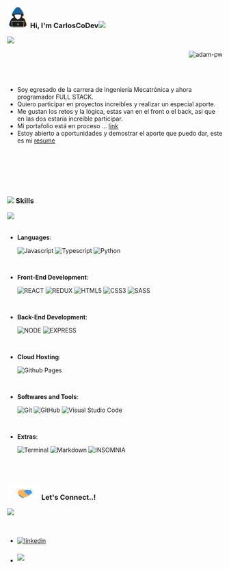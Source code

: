 	
### <picture><img src = "https://github.com/0xAbdulKhalid/0xAbdulKhalid/raw/main/assets/mdImages/about_me.gif" width = 50px></picture> Hi, I'm CarlosCoDev<img src="https://media.giphy.com/media/hvRJCLFzcasrR4ia7z/giphy.gif" width="35">


<img src="https://user-images.githubusercontent.com/73097560/115834477-dbab4500-a447-11eb-908a-139a6edaec5c.gif">
<!-- <picture> <img align="right" src="https://github.com/0xAbdulKhalid/0xAbdulKhalid/raw/main/assets/mdImages/Right_Side.gif" width = 250px></picture> -->

<br>

<p><img align="right" src="https://github.com/Adam-pw/Adam-pw/blob/main/animation_500_kxa883sd.gif" alt="adam-pw" /></p>


<br><br><br><br>

- Soy egresado de la carrera de Ingeniería Mecatrónica y ahora programador FULL STACK.
- Quiero participar en proyectos increibles y realizar un especial aporte.
- Me gustan los retos y la lógica, estas van en el front o el back, asi que en las dos estaría increible participar.
- Mi portafolio está en proceso ... [link](https://github.com/IngCHarles26)
- Estoy abierto a oportunidades y demostrar el aporte que puedo dar, este es mi [resume](https://docs.google.com/document/d/1wcJgMPdMroYbBMeBlWmplygIi6GiACAqDIpOnlzEuX4/edit)




<br><br><br><br><br>

### <img src="https://media2.giphy.com/media/QssGEmpkyEOhBCb7e1/giphy.gif?cid=ecf05e47a0n3gi1bfqntqmob8g9aid1oyj2wr3ds3mg700bl&rid=giphy.gif" width ="25"><b> Skills</b>
<img src="https://user-images.githubusercontent.com/73097560/115834477-dbab4500-a447-11eb-908a-139a6edaec5c.gif"><br><br>

<p align="center">

- **Languages**:

  ![Javascript](https://img.shields.io/badge/Javascript-f0db4f?style=for-the-badge&logo=javascript&logoColor=black&labelColor=f0db4f)
  ![Typescript](https://img.shields.io/badge/Typescript-3178c6?style=for-the-badge&logo=typescript&logoColor=white&labelColor=3178c6)
  ![Python](https://img.shields.io/badge/Python-4b8bbe?style=for-the-badge&logo=python&logoColor=white&labelColor=4b8bbe)
 

<br>   
    
- **Front-End Development**:

  ![REACT](https://img.shields.io/badge/React-61dbfb?style=for-the-badge&logo=react&logoColor=black)
  ![REDUX](https://img.shields.io/badge/Redux-764abc?style=for-the-badge&logo=redux&logoColor=white)
  ![HTML5](https://img.shields.io/badge/HTML5%20-%23E34F26.svg?style=for-the-badge&logo=html5&logoColor=white)
  ![CSS3](https://img.shields.io/badge/CSS%20-%231572B6.svg?style=for-the-badge&logo=css3&logoColor=white)
  ![SASS](https://img.shields.io/badge/Sass-cd6799?style=for-the-badge&logo=sass&logoColor=white)




<br>

- **Back-End Development**:

  ![NODE](https://img.shields.io/badge/Node-68a063?style=for-the-badge&logo=nodedotjs&logoColor=black)
  ![EXPRESS](https://img.shields.io/badge/express-gray?style=for-the-badge&logo=express&logoColor=white)


<br>

- **Cloud Hosting**:

    ![Github Pages](https://img.shields.io/badge/GitHub%20Pages-%23327FC7.svg?style=for-the-badge&logo=github&logoColor=white)
    
<br>

- **Softwares and Tools**:

    ![Git](https://img.shields.io/badge/git-%23F05033.svg?style=for-the-badge&logo=git&logoColor=white)
    ![GitHub](https://img.shields.io/badge/github-%23121011.svg?style=for-the-badge&logo=github&logoColor=white)
    ![Visual Studio Code](https://img.shields.io/badge/Visual%20Studio%20Code-0078d7.svg?style=for-the-badge&logo=visual-studio-code&logoColor=white)


<br>

- **Extras**:

    ![Terminal](https://img.shields.io/badge/Terminal-%23054020?style=for-the-badge&logo=gnu-bash&logoColor=white)
    ![Markdown](https://img.shields.io/badge/markdown-%23000000.svg?style=for-the-badge&logo=markdown&logoColor=white)
    ![INSOMNIA](https://img.shields.io/badge/insomnia-3E00C0?style=for-the-badge&logo=insomnia&logoColor=white)




<br>

<br>

### <img src="https://github.com/0xAbdulKhalid/0xAbdulKhalid/raw/main/assets/mdImages/handshake.gif" width ="80"><b>Let's Connect..!</b>
<img src="https://user-images.githubusercontent.com/73097560/115834477-dbab4500-a447-11eb-908a-139a6edaec5c.gif">
<br>
<br>
<br>
<div align='left'>
	<ul>
		<li>
			<a href="https://www.linkedin.com/in/carlos-rodrigo-condori-llerena-090864178/" target="_blank">
				<img src="https://img.shields.io/badge/linkedin:  CarlosCo_Dev-%2300acee.svg?color=405DE6&style=for-the-badge&logo=linkedin&logoColor=white" alt=linkedin style="margin-bottom: 5px;"/>
			</a>
		</li>
		<br>
		<li>
			<a href="mailto:rocarloscll@gmail.com" target="_blank">
				<img src="https://img.shields.io/badge/gmail:  rocarloscll-%23EA4335.svg?style=for-the-badge&logo=gmail&logoColor=white" t=mail style="margin-bottom: 5px;" />
			</a>
		</li>
	</ul>
</div>

